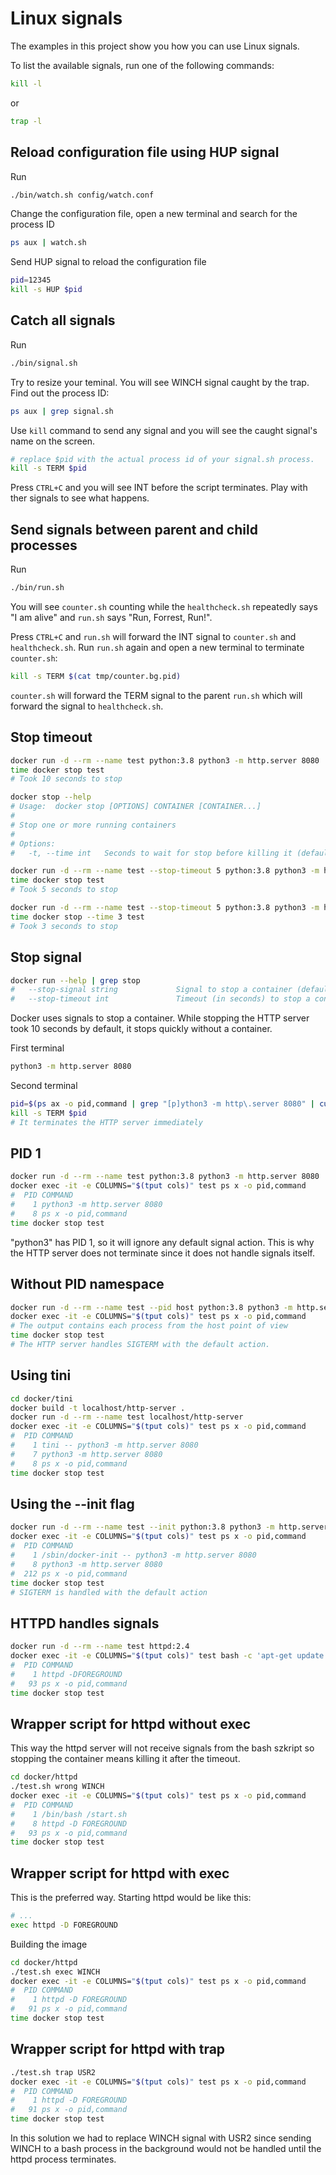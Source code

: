 # Linux signals

The examples in this project show you how you can use Linux signals. 

To list the available signals, run one of the following commands:

```bash
kill -l
```

or

```bash
trap -l
```

## Reload configuration file using HUP signal

Run 

```bash
./bin/watch.sh config/watch.conf
```

Change the configuration file, open a new terminal and search for the process ID

```bash
ps aux | watch.sh
```

Send HUP signal to reload the configuration file

```bash
pid=12345
kill -s HUP $pid
```

## Catch all signals

Run

```bash
./bin/signal.sh
```

Try to resize your teminal. You will see WINCH signal caught by the trap.
Find out the process ID:

```bash
ps aux | grep signal.sh
```

Use `kill` command to send any signal and you will see the caught signal's name on the screen.

```bash
# replace $pid with the actual process id of your signal.sh process.
kill -s TERM $pid
```

Press `CTRL+C` and you will see INT before the script terminates.
Play with ther signals to see what happens.

## Send signals between parent and child processes

Run 

```bash
./bin/run.sh
```

You will see `counter.sh` counting while the `healthcheck.sh` repeatedly says "I am alive" and `run.sh` says "Run, Forrest, Run!".

Press `CTRL+C` and `run.sh` will forward the INT signal to `counter.sh` and `healthcheck.sh`.
Run `run.sh` again and open a new terminal to terminate `counter.sh`:

```bash
kill -s TERM $(cat tmp/counter.bg.pid)
```

`counter.sh` will forward the TERM signal to the parent `run.sh` which will forward the signal to `healthcheck.sh`.

## Stop timeout

```bash
docker run -d --rm --name test python:3.8 python3 -m http.server 8080
time docker stop test
# Took 10 seconds to stop
```

```bash
docker stop --help
# Usage:  docker stop [OPTIONS] CONTAINER [CONTAINER...]
#
# Stop one or more running containers
#
# Options:
#   -t, --time int   Seconds to wait for stop before killing it (default 10)
```

```bash
docker run -d --rm --name test --stop-timeout 5 python:3.8 python3 -m http.server 8080
time docker stop test
# Took 5 seconds to stop
```

```bash
docker run -d --rm --name test --stop-timeout 5 python:3.8 python3 -m http.server 8080
time docker stop --time 3 test
# Took 3 seconds to stop
```

## Stop signal

```bash
docker run --help | grep stop
#   --stop-signal string             Signal to stop a container (default "SIGTERM")
#   --stop-timeout int               Timeout (in seconds) to stop a container
```

Docker uses signals to stop a container.
While stopping the HTTP server took 10 seconds by default, it stops quickly without a container.

First terminal

```bash
python3 -m http.server 8080
```

Second terminal

```bash
pid=$(ps ax -o pid,command | grep "[p]ython3 -m http\.server 8080" | cut -d " " -f1)
kill -s TERM $pid
# It terminates the HTTP server immediately
```

## PID 1

```bash
docker run -d --rm --name test python:3.8 python3 -m http.server 8080
docker exec -it -e COLUMNS="$(tput cols)" test ps x -o pid,command
#  PID COMMAND
#    1 python3 -m http.server 8080
#    8 ps x -o pid,command
time docker stop test
```

"python3" has PID 1, so it will ignore any default signal action.
This is why the HTTP server does not terminate since it does not handle 
signals itself.

## Without PID namespace

```bash
docker run -d --rm --name test --pid host python:3.8 python3 -m http.server 8080
docker exec -it -e COLUMNS="$(tput cols)" test ps x -o pid,command
# The output contains each process from the host point of view
time docker stop test
# The HTTP server handles SIGTERM with the default action.
```

## Using tini

```bash
cd docker/tini
docker build -t localhost/http-server .
docker run -d --rm --name test localhost/http-server
docker exec -it -e COLUMNS="$(tput cols)" test ps x -o pid,command
#  PID COMMAND
#    1 tini -- python3 -m http.server 8080
#    7 python3 -m http.server 8080
#    8 ps x -o pid,command
time docker stop test
```

## Using the --init flag

```bash
docker run -d --rm --name test --init python:3.8 python3 -m http.server 8080
docker exec -it -e COLUMNS="$(tput cols)" test ps x -o pid,command
#  PID COMMAND
#    1 /sbin/docker-init -- python3 -m http.server 8080
#    8 python3 -m http.server 8080
#  212 ps x -o pid,command
time docker stop test
# SIGTERM is handled with the default action
```

## HTTPD handles signals

```bash
docker run -d --rm --name test httpd:2.4
docker exec -it -e COLUMNS="$(tput cols)" test bash -c 'apt-get update && apt-get install -y --no-install-recommends procps && ps x -o pid,command'
#  PID COMMAND
#    1 httpd -DFOREGROUND
#   93 ps x -o pid,command
time docker stop test
```

## Wrapper script for httpd without exec

This way the httpd server will not receive signals from the bash szkript
so stopping the container means killing it after the timeout.

```bash
cd docker/httpd
./test.sh wrong WINCH
docker exec -it -e COLUMNS="$(tput cols)" test ps x -o pid,command
#  PID COMMAND
#    1 /bin/bash /start.sh
#    8 httpd -D FOREGROUND
#   93 ps x -o pid,command
time docker stop test
```

## Wrapper script for httpd with exec

This is the preferred way. Starting httpd would be like this:

```bash
# ...
exec httpd -D FOREGROUND
```

Building the image

```bash
cd docker/httpd
./test.sh exec WINCH
docker exec -it -e COLUMNS="$(tput cols)" test ps x -o pid,command
#  PID COMMAND
#    1 httpd -D FOREGROUND
#   91 ps x -o pid,command
time docker stop test
```

## Wrapper script for httpd with trap

```bash
./test.sh trap USR2
docker exec -it -e COLUMNS="$(tput cols)" test ps x -o pid,command
#  PID COMMAND
#    1 httpd -D FOREGROUND
#   91 ps x -o pid,command
time docker stop test
```

In this solution we had to replace WINCH signal with USR2 since sending WINCH to a bash process in the background would not be handled until the httpd process terminates.
